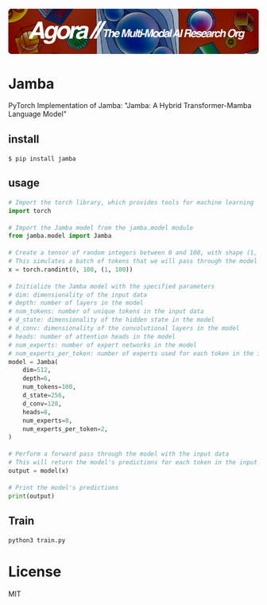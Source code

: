 [![Multi-Modality](agorabanner.png)](https://discord.gg/qUtxnK2NMf)

# Jamba
PyTorch Implementation of Jamba: "Jamba: A Hybrid Transformer-Mamba Language Model"


## install
`$ pip install jamba`

## usage

```python
# Import the torch library, which provides tools for machine learning
import torch

# Import the Jamba model from the jamba.model module
from jamba.model import Jamba

# Create a tensor of random integers between 0 and 100, with shape (1, 100)
# This simulates a batch of tokens that we will pass through the model
x = torch.randint(0, 100, (1, 100))

# Initialize the Jamba model with the specified parameters
# dim: dimensionality of the input data
# depth: number of layers in the model
# num_tokens: number of unique tokens in the input data
# d_state: dimensionality of the hidden state in the model
# d_conv: dimensionality of the convolutional layers in the model
# heads: number of attention heads in the model
# num_experts: number of expert networks in the model
# num_experts_per_token: number of experts used for each token in the input data
model = Jamba(
    dim=512,
    depth=6,
    num_tokens=100,
    d_state=256,
    d_conv=128,
    heads=8,
    num_experts=8,
    num_experts_per_token=2,
)

# Perform a forward pass through the model with the input data
# This will return the model's predictions for each token in the input data
output = model(x)

# Print the model's predictions
print(output)

```

## Train
`python3 train.py`


# License
MIT
